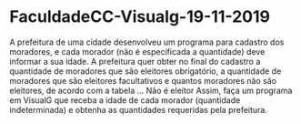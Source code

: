 # FaculdadeCC-Visualg-19-11-2019

A prefeitura de uma cidade desenvolveu um programa para cadastro dos moradores, e cada morador (não é especificada a quantidade) deve informar a sua idade. A prefeitura quer obter no final do cadastro a quantidade de moradores que são eleitores obrigatório, a quantidade de moradores que são eleitores facultativos e quantos moradores não são eleitores, de acordo com a tabela ...
Não é eleitor Assim, faça um programa em VisualG que receba a idade de cada morador (quantidade indeterminada) e obtenha as quantidades requeridas pela prefeitura.

